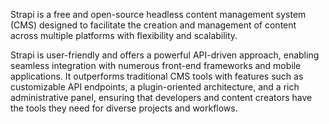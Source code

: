 Strapi is a free and open-source headless content management system (CMS) designed to facilitate the creation and management of content across multiple platforms with flexibility and scalability.

Strapi is user-friendly and offers a powerful API-driven approach, enabling seamless integration with numerous front-end frameworks and mobile applications. It outperforms traditional CMS tools with features such as customizable API endpoints, a plugin-oriented architecture, and a rich administrative panel, ensuring that developers and content creators have the tools they need for diverse projects and workflows.